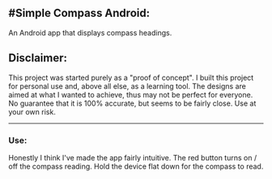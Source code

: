 #**Simple Compass Android:**
------------------
An Android app that displays compass headings.

## Disclaimer:
This project was started purely as a "proof of concept".
I built this project for personal use and, above all else, as a learning tool. The designs are aimed at what I wanted to achieve, thus may not be perfect for everyone. 
No guarantee that it is 100% accurate, but seems to be fairly close. Use at your own risk.


-----------------------

### Use:
Honestly I think I've made the app fairly intuitive. The red button turns on / off the compass reading.
Hold the device flat down for the compass to read.

